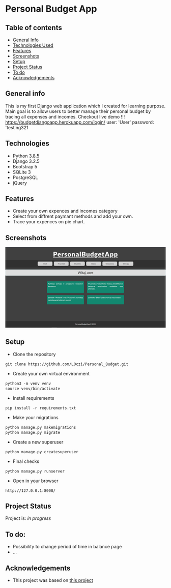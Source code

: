 # Personal Budget App

## Table of contents
* [General Info](#general-information)
* [Technologies Used](#technologies-used)
* [Features](#features)
* [Screenshots](#screenshots)
* [Setup](#setup)
* [Project Status](#project-status)
* [To do](#to-do)
* [Acknowledgements](#acknowledgements)


## General info
This is my first Django web application which I created for learning purpose.
Main goal is to allow users to better manage their personal budget by tracing all expenses and incomes. 
Checkout live demo !!! 
https://budgetdjangoapp.herokuapp.com/login/
user: 'User'
password: 'testing321


## Technologies
- Python 3.8.5
- Django 3.2.5
- Bootstrap 5
- SQLite 3
- PostgreSQL
- jQuery

## Features
- Create your own expences and incomes category
- Select from diffrent paymant methods and add your own.
- Trace your expences on pie chart.

## Screenshots
![Example screenshot](./img/screen.png)

## Setup
- Clone the repository 
```
git clone https://github.com/L0czi/Personal_Budget.git
```

- Create your own virtual environment
```
python3 -m venv venv
source venv/bin/activate
```

- Install requirements
```
pip install -r requirements.txt
```

- Make your migrations
```
python manage.py makemigrations
python manage.py migrate
```

- Create a new superuser
```
python manage.py createsuperuser
```

- Final checks
```
python manage.py runserver
```
- Open in your browser
```
http://127.0.0.1:8000/
```

## Project Status
Project is:  _in progress_ 

## To do:
- Possibility to change period of time in balance page
- ...

## Acknowledgements
- This project was based on [this project](https://www.youtube.com/watch?v=HAiIemkzTh4)
